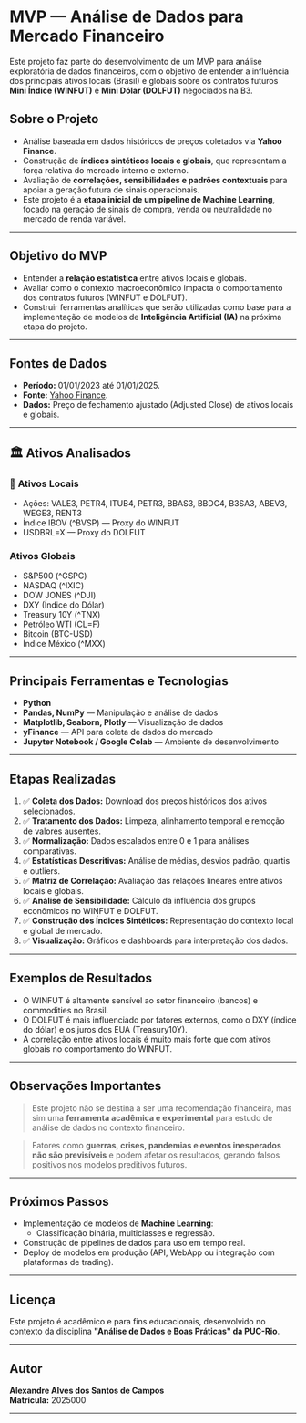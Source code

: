 # MVP — Análise de Dados para Mercado Financeiro

Este projeto faz parte do desenvolvimento de um MVP para análise exploratória de dados financeiros, com o objetivo de entender a influência dos principais ativos locais (Brasil) e globais sobre os contratos futuros **Mini Índice (WINFUT)** e **Mini Dólar (DOLFUT)** negociados na B3.

## Sobre o Projeto

- Análise baseada em dados históricos de preços coletados via **Yahoo Finance**.
- Construção de **índices sintéticos locais e globais**, que representam a força relativa do mercado interno e externo.
- Avaliação de **correlações, sensibilidades e padrões contextuais** para apoiar a geração futura de sinais operacionais.
- Este projeto é a **etapa inicial de um pipeline de Machine Learning**, focado na geração de sinais de compra, venda ou neutralidade no mercado de renda variável.

---

## Objetivo do MVP

- Entender a **relação estatística** entre ativos locais e globais.
- Avaliar como o contexto macroeconômico impacta o comportamento dos contratos futuros (WINFUT e DOLFUT).
- Construir ferramentas analíticas que serão utilizadas como base para a implementação de modelos de **Inteligência Artificial (IA)** na próxima etapa do projeto.

---

## Fontes de Dados

- **Período:** 01/01/2023 até 01/01/2025.
- **Fonte:** [Yahoo Finance](https://finance.yahoo.com/).
- **Dados:** Preço de fechamento ajustado (Adjusted Close) de ativos locais e globais.

---

## 🏛️ Ativos Analisados

### 🔹 **Ativos Locais**
- Ações: VALE3, PETR4, ITUB4, PETR3, BBAS3, BBDC4, B3SA3, ABEV3, WEGE3, RENT3
- Índice IBOV (^BVSP) — Proxy do WINFUT
- USDBRL=X — Proxy do DOLFUT

### **Ativos Globais**
- S&P500 (^GSPC)
- NASDAQ (^IXIC)
- DOW JONES (^DJI)
- DXY (Índice do Dólar)
- Treasury 10Y (^TNX)
- Petróleo WTI (CL=F)
- Bitcoin (BTC-USD)
- Índice México (^MXX)

---

## Principais Ferramentas e Tecnologias

- **Python**
- **Pandas, NumPy** — Manipulação e análise de dados
- **Matplotlib, Seaborn, Plotly** — Visualização de dados
- **yFinance** — API para coleta de dados do mercado
- **Jupyter Notebook / Google Colab** — Ambiente de desenvolvimento

---

## Etapas Realizadas

1. ✅ **Coleta dos Dados:** Download dos preços históricos dos ativos selecionados.
2. ✅ **Tratamento dos Dados:** Limpeza, alinhamento temporal e remoção de valores ausentes.
3. ✅ **Normalização:** Dados escalados entre 0 e 1 para análises comparativas.
4. ✅ **Estatísticas Descritivas:** Análise de médias, desvios padrão, quartis e outliers.
5. ✅ **Matriz de Correlação:** Avaliação das relações lineares entre ativos locais e globais.
6. ✅ **Análise de Sensibilidade:** Cálculo da influência dos grupos econômicos no WINFUT e DOLFUT.
7. ✅ **Construção dos Índices Sintéticos:** Representação do contexto local e global de mercado.
8. ✅ **Visualização:** Gráficos e dashboards para interpretação dos dados.

---

## Exemplos de Resultados

-  O WINFUT é altamente sensível ao setor financeiro (bancos) e commodities no Brasil.
-  O DOLFUT é mais influenciado por fatores externos, como o DXY (índice do dólar) e os juros dos EUA (Treasury10Y).
-  A correlação entre ativos locais é muito mais forte que com ativos globais no comportamento do WINFUT.

---

## Observações Importantes

> Este projeto não se destina a ser uma recomendação financeira, mas sim uma **ferramenta acadêmica e experimental** para estudo de análise de dados no contexto financeiro.

> Fatores como **guerras, crises, pandemias e eventos inesperados não são previsíveis** e podem afetar os resultados, gerando falsos positivos nos modelos preditivos futuros.

---

## Próximos Passos

- Implementação de modelos de **Machine Learning**:
  - Classificação binária, multiclasses e regressão.
- Construção de pipelines de dados para uso em tempo real.
- Deploy de modelos em produção (API, WebApp ou integração com plataformas de trading).

---

## Licença

Este projeto é acadêmico e para fins educacionais, desenvolvido no contexto da disciplina **"Análise de Dados e Boas Práticas" da PUC-Rio**.

---

## Autor

**Alexandre Alves dos Santos de Campos**  
**Matrícula:** 2025000  

---
